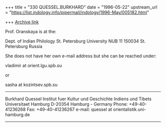 +++
title = "330 QUESSEL.BURKHARD"
date = "1996-05-22"
upstream_url = "https://list.indology.info/pipermail/indology/1996-May/005182.html"

+++
[Archive link](https://list.indology.info/pipermail/indology/1996-May/005182.html)

Prof. Oranskaya  is at the:

Dept. of Indian Philology
St. Petersburg University NUB 11
150034 St. Petersburg
Russia

She does not have her own  e-mail address  but she can be reached 
under:

vladimir at orient.lgu.spb.su

or

sasha at kozintsev.spb.su

______________________________________________________
Burkhard Quessel
Institut fuer Kultur und Geschichte Indiens und Tibets
Universitaet Hamburg
D-20354 Hamburg - Germany
Phone: +49-40-41236268 Fax: +49-40-41236267
e-mail: quessel at orientalistik.uni-hamburg.de
______________________________________________________




